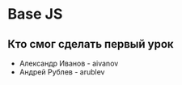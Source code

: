 # Base JS

## Кто смог сделать первый урок

- Александр Иванов - aivanov
- Андрей Рублев - arublev   